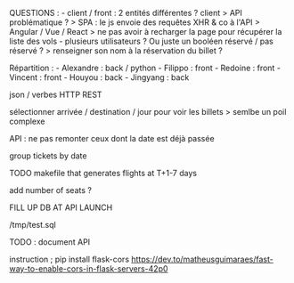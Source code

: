 QUESTIONS : 
	- client / front : 2 entités différentes ? client > API problématique ?
		> SPA : le js envoie des requêtes XHR & co à l'API
		> Angular / Vue / React
		> ne pas avoir à recharger la page pour récupérer la liste des vols
	- plusieurs utilisateurs ? Ou juste un booléen réservé / pas réservé ?
		> renseigner son nom à la réservation du billet ?


Répartition :
	- Alexandre : back / python
	- Filippo : front
	- Redoine : front
	- Vincent : front
	- Houyou : back
	- Jingyang : back


json / verbes HTTP REST

sélectionner arrivée / destination / jour pour voir les billets > semlbe un poil complexe

API : ne pas remonter ceux dont la date est déjà passée

group tickets by date


TODO makefile that generates flights at T+1-7 days

add number of seats ?




FILL UP DB AT API LAUNCH

/tmp/test.sql

TODO : document API

instruction ; pip install flask-cors
https://dev.to/matheusguimaraes/fast-way-to-enable-cors-in-flask-servers-42p0
